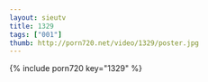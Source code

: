 ```yaml
--- 
layout: sieutv
title: 1329
tags: ["001"]
thumb: http://porn720.net/video/1329/poster.jpg
---
```

{% include porn720 key="1329" %} 
